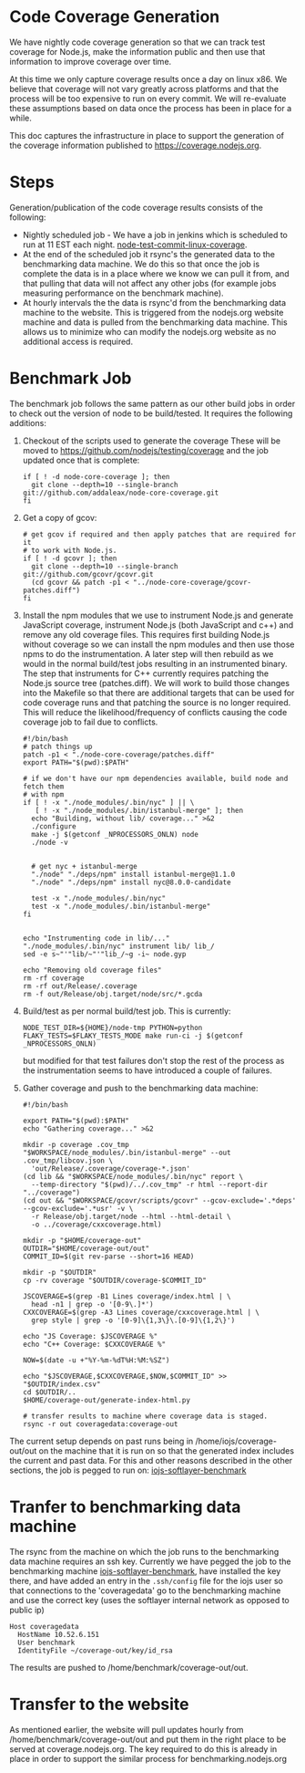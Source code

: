 # Code Coverage Generation

We have nightly code coverage generation so that we can track test coverage
for Node.js, make the information public and then use that information
to improve coverage over time.

At this time we only capture coverage results once a day on linux x86. We
believe that coverage will not vary greatly across platforms and that the
process will be too expensive to run on every commit.  We will re-evaluate
these assumptions based on data once the process has been in place for
a while.

This doc captures the infrastructure in place to support the generation
of the coverage information published to https://coverage.nodejs.org.

# Steps

Generation/publication of the code coverage results consists of the following:

* Nightly scheduled job - We have a job in jenkins which is scheduled to run at
  11 EST each night.
  [node-test-commit-linux-coverage](https://ci.nodejs.org/view/All/job/node-test-commit-linux-coverage/).
* At the end of the scheduled job it rsync's the generated data to the
  benchmarking data machine.  We do this so that once the job is complete
  the data is in a place where we know we can pull it from, and that pulling
  that data will not affect any other jobs (for example jobs measuring
  performance on the benchmark machine).
* At hourly intervals the the data is rsync'd from the benchmarking
  data machine to the website.  This is triggered from the nodejs.org website
  machine and data is pulled from the benchmarking data machine. This allows
  us to minimize who can modify the nodejs.org website as no additional
  access is required.

# Benchmark Job

The benchmark job follows the same pattern as our other build jobs in order
to check out the version of node to be build/tested. It requires the following
additions:


1. Checkout of the scripts used to generate the coverage
   These will be moved to https://github.com/nodejs/testing/coverage and the job
   updated once that is complete:
   ```
   if [ ! -d node-core-coverage ]; then
     git clone --depth=10 --single-branch git://github.com/addaleax/node-core-coverage.git
   fi
   ```

2. Get a copy of gcov:

   ```
   # get gcov if required and then apply patches that are required for it
   # to work with Node.js.
   if [ ! -d gcovr ]; then
     git clone --depth=10 --single-branch git://github.com/gcovr/gcovr.git
     (cd gcovr && patch -p1 < "../node-core-coverage/gcovr-patches.diff")
   fi
   ```

3. Install the npm modules that we use to instrument Node.js and
   generate JavaScript coverage, instrument Node.js
   (both JavaScript and c++) and remove any
   old coverage files. This requires first building Node.js without
   coverage so we can install the npm modules and then use those npms to do
   the instrumentation. A later step will then rebuild as we would in the
   normal build/test jobs resulting in an instrumented binary.  The step
   that instruments for C++ currently requires patching the Node.js source
   tree (patches.diff).  We will work to build those changes into the Makefile
   so that there are additional targets that can be used for code coverage
   runs and that patching the source is no longer required.  This will
   reduce the likelihood/frequency of conflicts causing the code
   coverage job to fail due to conflicts.

   ```
   #!/bin/bash
   # patch things up
   patch -p1 < "./node-core-coverage/patches.diff"
   export PATH="$(pwd):$PATH"

   # if we don't have our npm dependencies available, build node and fetch them
   # with npm
   if [ ! -x "./node_modules/.bin/nyc" ] || \
      [ ! -x "./node_modules/.bin/istanbul-merge" ]; then
     echo "Building, without lib/ coverage..." >&2
     ./configure
     make -j $(getconf _NPROCESSORS_ONLN) node
     ./node -v


     # get nyc + istanbul-merge
     "./node" "./deps/npm" install istanbul-merge@1.1.0
     "./node" "./deps/npm" install nyc@8.0.0-candidate

     test -x "./node_modules/.bin/nyc"
     test -x "./node_modules/.bin/istanbul-merge"
   fi


   echo "Instrumenting code in lib/..."
   "./node_modules/.bin/nyc" instrument lib/ lib_/
   sed -e s~"'"lib/~"'"lib_/~g -i~ node.gyp

   echo "Removing old coverage files"
   rm -rf coverage
   rm -rf out/Release/.coverage
   rm -f out/Release/obj.target/node/src/*.gcda
   ```

4. Build/test as per normal build/test job.  This is currently:

   ```
   NODE_TEST_DIR=${HOME}/node-tmp PYTHON=python FLAKY_TESTS=$FLAKY_TESTS_MODE make run-ci -j $(getconf _NPROCESSORS_ONLN)
   ```

   but modified for that test failures don't stop the rest of the process as the
   instrumentation seems to have introduced a couple of failures.

5. Gather coverage and push to the benchmarking data machine:

   ```
   #!/bin/bash

   export PATH="$(pwd):$PATH"
   echo "Gathering coverage..." >&2

   mkdir -p coverage .cov_tmp
   "$WORKSPACE/node_modules/.bin/istanbul-merge" --out .cov_tmp/libcov.json \
     'out/Release/.coverage/coverage-*.json'
   (cd lib && "$WORKSPACE/node_modules/.bin/nyc" report \
     --temp-directory "$(pwd)/../.cov_tmp" -r html --report-dir "../coverage")
   (cd out && "$WORKSPACE/gcovr/scripts/gcovr" --gcov-exclude='.*deps' --gcov-exclude='.*usr' -v \
     -r Release/obj.target/node --html --html-detail \
     -o ../coverage/cxxcoverage.html)

   mkdir -p "$HOME/coverage-out"
   OUTDIR="$HOME/coverage-out/out"
   COMMIT_ID=$(git rev-parse --short=16 HEAD)

   mkdir -p "$OUTDIR"
   cp -rv coverage "$OUTDIR/coverage-$COMMIT_ID"

   JSCOVERAGE=$(grep -B1 Lines coverage/index.html | \
     head -n1 | grep -o '[0-9\.]*')
   CXXCOVERAGE=$(grep -A3 Lines coverage/cxxcoverage.html | \
     grep style | grep -o '[0-9]\{1,3\}\.[0-9]\{1,2\}')

   echo "JS Coverage: $JSCOVERAGE %"
   echo "C++ Coverage: $CXXCOVERAGE %"

   NOW=$(date -u +"%Y-%m-%dT%H:%M:%SZ")

   echo "$JSCOVERAGE,$CXXCOVERAGE,$NOW,$COMMIT_ID" >> "$OUTDIR/index.csv"
   cd $OUTDIR/..
   $HOME/coverage-out/generate-index-html.py

   # transfer results to machine where coverage data is staged.
   rsync -r out coveragedata:coverage-out
   ```

The current setup depends on past runs being in /home/iojs/coverage-out/out
on the machine that it is run on so that the generated index
includes the current and past data. For this and other reasons described
in the other sections, the job is pegged to run on:
[iojs-softlayer-benchmark](https://ci.nodejs.org/computer/iojs-softlayer-benchmark/)


# Tranfer to benchmarking data machine
The rsync from the machine on which the job runs to the benchmarking
data machine requires an ssh key.  Currently we have pegged the job to the
benchmarking machine
[iojs-softlayer-benchmark](https://ci.nodejs.org/computer/iojs-softlayer-benchmark/),
have installed the key there, and have added an entry in
the ```.ssh/config``` file for the iojs user so that connections to the
'coveragedata' go to the benchmarking machine and use the correct key
(uses the softlayer internal network as opposed to public ip)

```
Host coveragedata
  HostName 10.52.6.151
  User benchmark
  IdentityFile ~/coverage-out/key/id_rsa
```

The results are pushed to /home/benchmark/coverage-out/out.

# Transfer to the website
As mentioned earlier, the website will pull updates hourly from
/home/benchmark/coverage-out/out and put
them in the right place to be served at coverage.nodejs.org.  The key
required to do this is already in place in order to support the similar process
for benchmarking.nodejs.org
